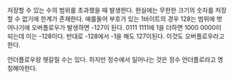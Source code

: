 저장할 수 있는 수의 범위를 초과했을 때 발생한다.
현실에는 무한한 크기의 숫자를 저장할 수 없기에 한계가 존재한다.
예를들어 부호가 있는 1바이트의 경우 128는 범위에 벗어나기에 오버플로우가 발생하면 -127이 된다.
0111 1111에 1을 더하면 1000 0000이 되는데 이는 -128이다.
반대로 -128에서 -1을 해도 127이된다. 이것도 오버플로우라고 한다.

언더플로우랑 헷갈릴 수는 있다.
하지만 정수에서 일어나는 것은 정수 언더플로라고 명칭해야한다.

